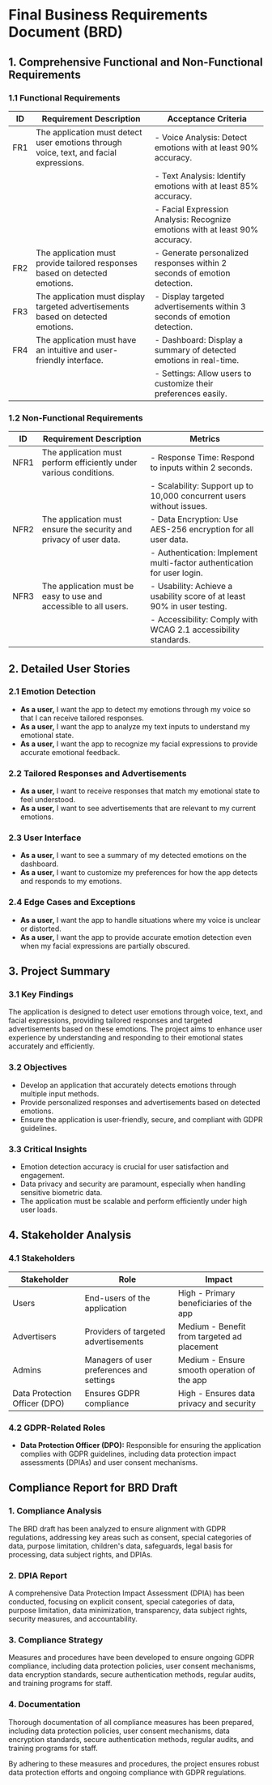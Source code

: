 # Final Business Requirements Document (BRD)

## 1. Comprehensive Functional and Non-Functional Requirements

### 1.1 Functional Requirements

| ID  | Requirement Description                                                                 | Acceptance Criteria                                                                 |
|-----|-----------------------------------------------------------------------------------------|-------------------------------------------------------------------------------------|
| FR1 | The application must detect user emotions through voice, text, and facial expressions.  | - Voice Analysis: Detect emotions with at least 90% accuracy.                       |
|     |                                                                                         | - Text Analysis: Identify emotions with at least 85% accuracy.                      |
|     |                                                                                         | - Facial Expression Analysis: Recognize emotions with at least 90% accuracy.        |
| FR2 | The application must provide tailored responses based on detected emotions.             | - Generate personalized responses within 2 seconds of emotion detection.            |
| FR3 | The application must display targeted advertisements based on detected emotions.        | - Display targeted advertisements within 3 seconds of emotion detection.            |
| FR4 | The application must have an intuitive and user-friendly interface.                     | - Dashboard: Display a summary of detected emotions in real-time.                   |
|     |                                                                                         | - Settings: Allow users to customize their preferences easily.                      |

### 1.2 Non-Functional Requirements

| ID  | Requirement Description                                                                 | Metrics                                                                 |
|-----|-----------------------------------------------------------------------------------------|-------------------------------------------------------------------------|
| NFR1| The application must perform efficiently under various conditions.                      | - Response Time: Respond to inputs within 2 seconds.                    |
|     |                                                                                         | - Scalability: Support up to 10,000 concurrent users without issues.    |
| NFR2| The application must ensure the security and privacy of user data.                      | - Data Encryption: Use AES-256 encryption for all user data.            |
|     |                                                                                         | - Authentication: Implement multi-factor authentication for user login. |
| NFR3| The application must be easy to use and accessible to all users.                        | - Usability: Achieve a usability score of at least 90% in user testing. |
|     |                                                                                         | - Accessibility: Comply with WCAG 2.1 accessibility standards.          |

## 2. Detailed User Stories

### 2.1 Emotion Detection

- **As a user,** I want the app to detect my emotions through my voice so that I can receive tailored responses.
- **As a user,** I want the app to analyze my text inputs to understand my emotional state.
- **As a user,** I want the app to recognize my facial expressions to provide accurate emotional feedback.

### 2.2 Tailored Responses and Advertisements

- **As a user,** I want to receive responses that match my emotional state to feel understood.
- **As a user,** I want to see advertisements that are relevant to my current emotions.

### 2.3 User Interface

- **As a user,** I want to see a summary of my detected emotions on the dashboard.
- **As a user,** I want to customize my preferences for how the app detects and responds to my emotions.

### 2.4 Edge Cases and Exceptions

- **As a user,** I want the app to handle situations where my voice is unclear or distorted.
- **As a user,** I want the app to provide accurate emotion detection even when my facial expressions are partially obscured.

## 3. Project Summary

### 3.1 Key Findings

The application is designed to detect user emotions through voice, text, and facial expressions, providing tailored responses and targeted advertisements based on these emotions. The project aims to enhance user experience by understanding and responding to their emotional states accurately and efficiently.

### 3.2 Objectives

- Develop an application that accurately detects emotions through multiple input methods.
- Provide personalized responses and advertisements based on detected emotions.
- Ensure the application is user-friendly, secure, and compliant with GDPR guidelines.

### 3.3 Critical Insights

- Emotion detection accuracy is crucial for user satisfaction and engagement.
- Data privacy and security are paramount, especially when handling sensitive biometric data.
- The application must be scalable and perform efficiently under high user loads.

## 4. Stakeholder Analysis

### 4.1 Stakeholders

| Stakeholder                | Role                                      | Impact                                      |
|----------------------------|-------------------------------------------|---------------------------------------------|
| Users                      | End-users of the application              | High - Primary beneficiaries of the app     |
| Advertisers                | Providers of targeted advertisements      | Medium - Benefit from targeted ad placement |
| Admins                     | Managers of user preferences and settings | Medium - Ensure smooth operation of the app |
| Data Protection Officer (DPO) | Ensures GDPR compliance                  | High - Ensures data privacy and security    |

### 4.2 GDPR-Related Roles

- **Data Protection Officer (DPO):** Responsible for ensuring the application complies with GDPR guidelines, including data protection impact assessments (DPIAs) and user consent mechanisms.

## Compliance Report for BRD Draft

### 1. Compliance Analysis

The BRD draft has been analyzed to ensure alignment with GDPR regulations, addressing key areas such as consent, special categories of data, purpose limitation, children's data, safeguards, legal basis for processing, data subject rights, and DPIAs.

### 2. DPIA Report

A comprehensive Data Protection Impact Assessment (DPIA) has been conducted, focusing on explicit consent, special categories of data, purpose limitation, data minimization, transparency, data subject rights, security measures, and accountability.

### 3. Compliance Strategy

Measures and procedures have been developed to ensure ongoing GDPR compliance, including data protection policies, user consent mechanisms, data encryption standards, secure authentication methods, regular audits, and training programs for staff.

### 4. Documentation

Thorough documentation of all compliance measures has been prepared, including data protection policies, user consent mechanisms, data encryption standards, secure authentication methods, regular audits, and training programs for staff.

By adhering to these measures and procedures, the project ensures robust data protection efforts and ongoing compliance with GDPR regulations.